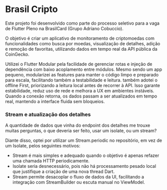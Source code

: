 # Brasil Cripto

Este projeto foi desenvolvido como parte do processo seletivo para a vaga de Flutter Pleno na BrasilCard (Grupo Adriano Cobuccio).

O objetivo é criar um aplicativo de monitoramento de criptomoedas com funcionalidades como busca por moedas, visualização de detalhes, adição e remoção de favoritas, utilizando dados em tempo real da API pública da CoinGecko.

Utilizei o Flutter Modular pela facilidade de gerenciar rotas e injeção de dependência com baixo acoplamento entre módulos. Mesmo sendo um app pequeno, modularizei as features para manter o código limpo e preparado para escala, facilitando também a testabilidade e leitura. também adotei o offline First, priorizando a leitura local antes de recorrer à API. Isso garante estabilidade, reduz uso de rede e melhora a UX em ambientes instáveis. Quando a conexão retorna, os dados passam a ser atualizados em tempo real, mantendo a interface fluida sem bloqueios.

### Stream e atualização dos detalhes
A quantidade de dados que vinha do endpoint dos detalhes me trouxe muitas perguntas, o que deveria ser feito, usar um isolate, ou um stream?

Diante disso, optei por utilizar um Stream.periodic no repositório, em vez de um Isolate, pelos seguintes motivos:
 - Stream é mais simples e adequado quando o objetivo é apenas refazer uma chamada HTTP periodicamente.
 - Isolate seria desnecessário, pois não há processamento pesado local que justifique a criação de uma nova thread Dart.
 - Stream permite desacoplar o fluxo de dados da UI, facilitando a integração com StreamBuilder ou escuta manual no ViewModel.